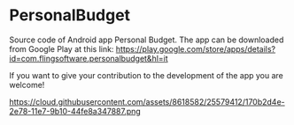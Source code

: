 # PersonalBudget
Source code of Android app Personal Budget.
The app can be downloaded from Google Play at this link: https://play.google.com/store/apps/details?id=com.flingsoftware.personalbudget&hl=it

If you want to give your contribution to the development of the app you are welcome!

https://cloud.githubusercontent.com/assets/8618582/25579412/170b2d4e-2e78-11e7-9b10-44fe8a347887.png
